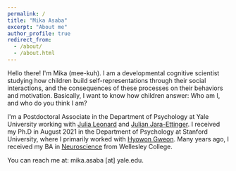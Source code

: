 ```yaml
---
permalink: /
title: "Mika Asaba"
excerpt: "About me"
author_profile: true
redirect_from: 
  - /about/
  - /about.html
---
```


Hello there! I'm Mika (mee-kuh). I am a developmental cognitive scientist studying how children build self-representations through their social interactions, and the consequences of these processes on their behaviors and motivation. Basically, I want to know how children answer: Who am I, and who do you think I am?

I'm a Postdoctoral Associate in the Department of Psychology at Yale University working with [Julia Leonard](https://jlnrd.github.io/) and [Julian Jara-Ettinger](https://compdevlab.yale.edu/). I received my Ph.D in August 2021 in the Department of Psychology at Stanford University, where I primarily worked with [Hyowon Gweon](https://web.stanford.edu/~hyo/Home.html). Many years ago, I received my BA in [Neuroscience](https://www.wellesley.edu/neuroscience) from Wellesley College.

You can reach me at: mika.asaba [at] yale.edu.